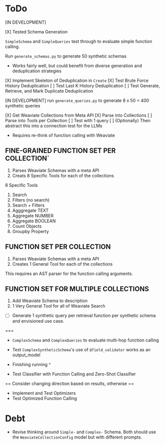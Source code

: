 # ToDo

[IN DEVELOPMENT]

[X] Tested Schema Generation

`SimpleSchema` and `SimpleQueries` test through to evaluate simple function calling.

Run `generate_schemas.py` to generate 50 synthetic schemas

- Works fairly well, but could benefit from diverse generation and deduplication strategies

[X] Implement Skeleton of Deduplication in `Create`
[X] Test Brute Force History Deduplication
[ ] Test Last K History Deduplication
[ ] Test Generate, Retrieve, and Mark Duplicate Deduplication

[IN DEVELOPMENT] run `generate_queries.py` to generate 8 x 50 = 400 synthetic queries

[X] Get Weaviate Collections from Meta API
[X] Parse into Collections
[ ] Parse into Tools per Collection
[ ] Test with 1 query
[ ] (Optionally) Then abstract this into a connection test for the LLMs


- Requires re-think of function calling with Weaviate

## FINE-GRAINED FUNCTION SET PER COLLECTION`
1. Parses Weaviate Schemas with a meta API
2. Creats 8 Specific Tools for each of the collections

8 Specific Tools
1. Search
2. Filters (no search)
3. Search + Filters
4. Agggregate TEXT
5. Aggregate NUMBER
6. Aggregate BOOLEAN
7. Count Objects
8. Groupby Property

## FUNCTION SET PER COLLECTION
1. Parses Weaviate Schemas with a meta API
2. Creates 1 General Tool for each of the collections

This requires an AST parser for the function calling arguments.

## FUNCTION SET FOR MULTIPLE COLLECTIONS
1. Add Weaviate Schema to description
2. 1 Very General Tool for all of Weaviate Search

- [ ] Generate 1 synthetic query per retrieval function per synthetic schema and envisioned use case.

===
- `ComplexSchema` and `ComplexQueries` to evaluate multi-hop function calling

- Test `ComplexSyntheticSchema`'s use of `@field_validator` works as an output_model
- Finishing running ^

- Test Classifier with Function Calling and Zero-Shot Classifier

== Consider changing direction based on results, otherwise ==

- Implement and Test Optimizers
- Test Optimized Function Calling

# Debt

- Revise thinking around `Simple-` and `Complex-` Schema. Both should use the `WeaviateCollectionConfig` model but with different prompts.